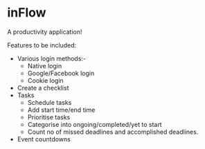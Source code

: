 # inFlow

A productivity application!

Features to be included:

- Various login methods:-
    - Native login
    - Google/Facebook login
    - Cookie login
- Create a checklist
- Tasks
    - Schedule tasks
    - Add start time/end time
    - Prioritise tasks
    - Categorise into ongoing/completed/yet to start
    - Count no of missed deadlines and accomplished deadlines.
- Event countdowns
            
            
                
            
         
